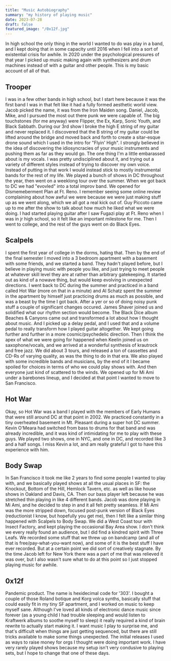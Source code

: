 ```yaml
---
title: "Music Autobiography"
summary: "my history of playing music"
date: 2023-07-28
draft: false
featured_image: "/0x12f.jpg"
---
```


In high school the only thing in the world I wanted to do was play in a band, and I kept doing that in some capacity until 2016 when I fell into a sort of existential crisis for awhile. In 2020 under the psychological pressures of that year I picked up music making again with synthesizers and drum machines instead of with a guitar and other people. This is my basic account of all of that.

## Trooper

I was in a few other bands in high school, but I start here because it was the first band I was in that felt like it had a fully formed aesthetic world view. Jacob picked the name, it was from the Iron Maiden song. Daniel, Jacob, Mike, and I pursued the most out there punk we were capable of. The big touchstones (for me anyway) were Flipper, the Ex, Karp, Sonic Youth, and Black Sabbath. During our 3rd show I broke the high E string of my guitar and never replaced it. I discovered that the B string of my guitar could be lifted around the bridge and moved back and forth to create a sitar-esque drone sound which I used in the intro for "Flyin' High". I strongly believed in the idea of discovering the idiosyncracies of your music instruments and pushing them as far as they would go. The one thing I'm a little embarassed about is my vocals. I was pretty undisciplined about it, and trying out a variety of different styles instead of trying to discover my own voice. Instead of putting in that work I would instead stick to mostly instrumental bands for the rest of my life. We played a bunch of shows in DC throughout the year, then went on a weeklong tour over the summer. When we got back to DC we had "evovled" into a total improv band. We opened for Dismemeberment Plan at Ft. Reno. I remember seeing some online review complaining about how awful we were because we were just making stuff up as we went along, which we all got a real kick out of. Guy Piccoto came up to me after the show to talk about how much he liked what we were doing. I had started playing guitar after I saw Fugazi play at Ft. Reno when I was in jr high school, so it felt like an important milestone for me. Then I went to college, and the rest of the guys went on do Black Eyes.

## Scalpels

I spent the first year of college in the dorms, hating that. Then by the end of the final semester I moved into a 3 bedroom apartment with a basement with some friends, and we started a band. They hadn't played before, but I believe in playing music with people you like, and just trying to meet people at whatever skill level they are at rather than arbitrary gatekeeping. It started out as kind of a nowave thing, but would keep evolving in unexpected directions. I went back to DC during the summer and practiced in a band called Hot War (more on that in a minute) and Al Schatz spent the summer in the apartment by himself just practicing drums as much as possible, and was a beast by the time I got back. After a yer or so of doing noisy punk stuff a couple of significant changes occured. James Shaver joined us and solidified what our rhythm section would become. The Black Dice album Beaches & Canyons came out and transformed a lot about how I thought about music. And I picked up a delay pedal, and I used that and a volume pedal to really transform how I played guitar altogether. We kept going further and further in a more cosmic/psychedelic direction. Then I think the apex of what we were going for happened when Keelin joined us on saxophone/vocals, and we arrived at a wonderful synthesis of krautrock and free jazz. We did about 3 tours, and released a ton of cassettes and CD-Rs of varying quality, as was the thing to do in that era. We also played with some incredible bands and musicians, by the end of it I became spoiled for choices in terms of who we could play shows with. And then everyone just kind of scattered to the winds. We opened up for Mi Ami under a barebones lineup, and I decided at that point I wanted to move to San Francisco.

## Hot War

Okay, so Hot War was a band I played with the members of Early Humans that were still around DC at that point in 2002. We practiced constantly in a tiny overheated basement in Mt. Pleasant during a super hot DC summer. Kevin O'Meara had switched from bass to drums for that band and was already incredible, and it was kind of intimidating for me to play with these guys. We played two shows, one in NYC, and one in DC, and recorded like 3 and a half songs. I miss Kevin a lot, and am really grateful I got to have this experience with him.

## Body Swap

In San Francisco it took me like 2 years to find some people I wanted to play with, and we basically played shows at all the usual places in SF: the Knockout, Bottom of the Hill, Hemlock Tavern, etc. as well as like house shows in Oakland and Davis, CA. Then our bass player left because he was stretched thin playing in like 4 different bands. Jacob was done playing in Mi Ami, and he decided to step in and it all felt pretty seamless. If Mi Ami was the more stripped down, focused post-punk version of Black Eyes (reductionist I know, but hopefully you get me), then I felt like a similar thing happened with Scalpels to Body Swap. We did a West Coast tour with Insect Factory, and kept playing the occasional Bay Area show. I don't think we every really found an audience, but I did find a kindred spirit with Three Leafs. We recorded some stuff that we threw up on bandcamp (and all of that is free/pay-what-you-want now), and some of it is the best stuff I have ever recorded. But at a certain point we did sort of creatively stagnate. By the time Jacob left for New York there was a part of me that was relieved it was over, but I also wasn't sure what to do at this point so I just stopped playing music for awhile.

## 0x12f

Pandemic product. The name is hexidecimal code for '303'. I bought a couple of those Roland botique and Korg volca synths, basically stuff that could easily fit in my tiny SF apartment, and I worked on music to keep myself sane. Although I've loved all kinds of electronic dance music since forever (as a young child I had trouble sleeping and would listen to Kraftwerk albums to soothe myself to sleep) it really required a kind of brain rewrite to actually start making it. I want music I play to surprise me, and that's difficult when things are just getting sequenced, but there are still tricks available to make some things unexpected. The initial releases I used as ways to raise money for orgs I thought were doing important work. I have very rarely played shows because my setup isn't very condusive to playing sets, but I hope to change that one of these days.
